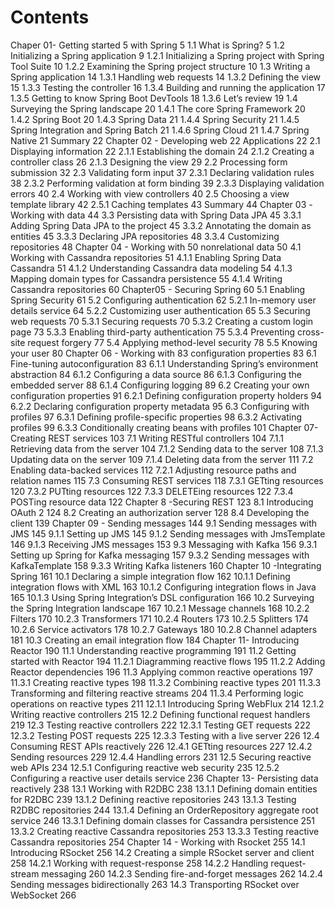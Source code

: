 # Contents
Chaper 01- Getting started	5
with Spring	5
1.1 What is Spring?	5
1.2 Initializing a Spring application	9
1.2.1 Initializing a Spring project with Spring Tool Suite	10
1.2.2 Examining the Spring project structure	10
1.3 Writing a Spring application	14
1.3.1 Handling web requests	14
1.3.2 Defining the view	15
1.3.3 Testing the controller	16
1.3.4 Building and running the application	17
1.3.5 Getting to know Spring Boot DevTools	18
1.3.6 Let’s review	19
1.4 Surveying the Spring landscape	20
1.4.1 The core Spring Framework	20
1.4.2 Spring Boot	20
1.4.3 Spring Data	21
1.4.4 Spring Security	21
1.4.5 Spring Integration and Spring Batch	21
1.4.6 Spring Cloud	21
1.4.7 Spring Native	21
Summary	22
Chapter 02 - Developing web	22
Applications	22
2.1 Displaying information	22
2.1.1 Establishing the domain	24
2.1.2 Creating a controller class	26
2.1.3 Designing the view	29
2.2 Processing form submission	32
2.3 Validating form input	37
2.3.1 Declaring validation rules	38
2.3.2 Performing validation at form binding	39
2.3.3 Displaying validation errors	40
2.4 Working with view controllers	40
2.5 Choosing a view template library	42
2.5.1 Caching templates	43
Summary	44
Chapter 03 -Working with data	44
3.3 Persisting data with Spring Data JPA	45
3.3.1 Adding Spring Data JPA to the project	45
3.3.2 Annotating the domain as entities	45
3.3.3 Declaring JPA repositories	48
3.3.4 Customizing repositories	48
Chapter 04 - Working with	50
nonrelational data	50
4.1 Working with Cassandra repositories	51
4.1.1 Enabling Spring Data Cassandra	51
4.1.2 Understanding Cassandra data modeling	54
4.1.3 Mapping domain types for Cassandra persistence	55
4.1.4 Writing Cassandra repositories	60
Chapter05 - Securing Spring	60
5.1 Enabling Spring Security	61
5.2 Configuring authentication	62
5.2.1 In-memory user details service	64
5.2.2 Customizing user authentication	65
5.3 Securing web requests	70
5.3.1 Securing requests	70
5.3.2 Creating a custom login page	73
5.3.3 Enabling third-party authentication	75
5.3.4 Preventing cross-site request forgery	77
5.4 Applying method-level security	78
5.5 Knowing your user	80
Chapter 06 - Working with	83
configuration properties	83
6.1 Fine-tuning autoconfiguration	83
6.1.1 Understanding Spring’s environment abstraction	84
6.1.2 Configuring a data source	86
6.1.3 Configuring the embedded server	88
6.1.4 Configuring logging	89
6.2 Creating your own configuration properties	91
6.2.1 Defining configuration property holders	94
6.2.2 Declaring configuration property metadata	95
6.3 Configuring with profiles	97
6.3.1 Defining profile-specific properties	98
6.3.2 Activating profiles	99
6.3.3 Conditionally creating beans with profiles	101
Chapter 07-Creating REST services	103
7.1 Writing RESTful controllers	104
7.1.1 Retrieving data from the server	104
7.1.2 Sending data to the server	108
7.1.3 Updating data on the server	109
7.1.4 Deleting data from the server	111
7.2 Enabling data-backed services	112
7.2.1 Adjusting resource paths and relation names	115
7.3 Consuming REST services	118
7.3.1 GETting resources	120
7.3.2 PUTting resources	122
7.3.3 DELETEing resources	122
7.3.4 POSTing resource data	122
Chapter 8 -Securing REST	123
8.1 Introducing OAuth 2	124
8.2 Creating an authorization server	128
8.4 Developing the client	139
Chapter 09 - Sending messages	144
9.1 Sending messages with JMS	145
9.1.1 Setting up JMS	145
9.1.2 Sending messages with JmsTemplate	146
9.1.3 Receiving JMS messages	153
9.3 Messaging with Kafka	156
9.3.1 Setting up Spring for Kafka messaging	157
9.3.2 Sending messages with KafkaTemplate	158
9.3.3 Writing Kafka listeners	160
Chapter 10 -Integrating Spring	161
10.1 Declaring a simple integration flow	162
10.1.1 Defining integration flows with XML	163
10.1.2 Configuring integration flows in Java	165
10.1.3 Using Spring Integration’s DSL configuration	166
10.2 Surveying the Spring Integration landscape	167
10.2.1 Message channels	168
10.2.2 Filters	170
10.2.3 Transformers	171
10.2.4 Routers	173
10.2.5 Splitters	174
10.2.6 Service activators	178
10.2.7 Gateways	180
10.2.8 Channel adapters	181
10.3 Creating an email integration flow	184
Chapter 11- Introducing Reactor	190
11.1 Understanding reactive programming	191
11.2 Getting started with Reactor	194
11.2.1 Diagramming reactive flows	195
11.2.2 Adding Reactor dependencies	196
11.3 Applying common reactive operations	197
11.3.1 Creating reactive types	198
11.3.2 Combining reactive types	201
11.3.3 Transforming and filtering reactive streams	204
11.3.4 Performing logic operations on reactive types	211
12.1.1 Introducing Spring WebFlux	214
12.1.2 Writing reactive controllers	215
12.2 Defining functional request handlers	219
12.3 Testing reactive controllers	222
12.3.1 Testing GET requests	222
12.3.2 Testing POST requests	225
12.3.3 Testing with a live server	226
12.4 Consuming REST APIs reactively	226
12.4.1 GETting resources	227
12.4.2 Sending resources	229
12.4.4 Handling errors	231
12.5 Securing reactive web APIs	234
12.5.1 Configuring reactive web security	235
12.5.2 Configuring a reactive user details service	236
Chapter 13- Persisting data reactively	238
13.1 Working with R2DBC	238
13.1.1 Defining domain entities for R2DBC	239
13.1.2 Defining reactive repositories	243
13.1.3 Testing R2DBC repositories	244
13.1.4 Defining an OrderRepository aggregate root service	246
13.3.1 Defining domain classes for Cassandra persistence	251
13.3.2 Creating reactive Cassandra repositories	253
13.3.3 Testing reactive Cassandra repositories	254
Chapter 14 - Working with Rsocket	255
14.1 Introducing RSocket	256
14.2 Creating a simple RSocket server and client	258
14.2.1 Working with request-response	258
14.2.2 Handling request-stream messaging	260
14.2.3 Sending fire-and-forget messages	262
14.2.4 Sending messages bidirectionally	263
14.3 Transporting RSocket over WebSocket	266

